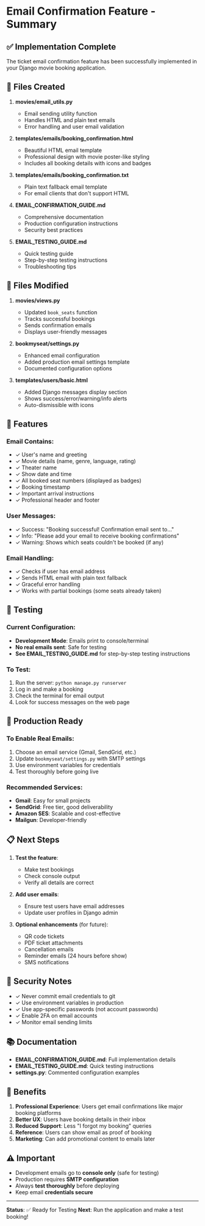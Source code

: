 # Email Confirmation Feature - Summary

## ✅ Implementation Complete

The ticket email confirmation feature has been successfully implemented in your Django movie booking application.

## 📁 Files Created

1. **movies/email_utils.py**
   - Email sending utility function
   - Handles HTML and plain text emails
   - Error handling and user email validation

2. **templates/emails/booking_confirmation.html**
   - Beautiful HTML email template
   - Professional design with movie poster-like styling
   - Includes all booking details with icons and badges

3. **templates/emails/booking_confirmation.txt**
   - Plain text fallback email template
   - For email clients that don't support HTML

4. **EMAIL_CONFIRMATION_GUIDE.md**
   - Comprehensive documentation
   - Production configuration instructions
   - Security best practices

5. **EMAIL_TESTING_GUIDE.md**
   - Quick testing guide
   - Step-by-step testing instructions
   - Troubleshooting tips

## 🔧 Files Modified

1. **movies/views.py**
   - Updated `book_seats` function
   - Tracks successful bookings
   - Sends confirmation emails
   - Displays user-friendly messages

2. **bookmyseat/settings.py**
   - Enhanced email configuration
   - Added production email settings template
   - Documented configuration options

3. **templates/users/basic.html**
   - Added Django messages display section
   - Shows success/error/warning/info alerts
   - Auto-dismissible with icons

## 🎯 Features

### Email Contains:
- ✓ User's name and greeting
- ✓ Movie details (name, genre, language, rating)
- ✓ Theater name
- ✓ Show date and time
- ✓ All booked seat numbers (displayed as badges)
- ✓ Booking timestamp
- ✓ Important arrival instructions
- ✓ Professional header and footer

### User Messages:
- ✓ Success: "Booking successful! Confirmation email sent to..."
- ✓ Info: "Please add your email to receive booking confirmations"
- ✓ Warning: Shows which seats couldn't be booked (if any)

### Email Handling:
- ✓ Checks if user has email address
- ✓ Sends HTML email with plain text fallback
- ✓ Graceful error handling
- ✓ Works with partial bookings (some seats already taken)

## 🧪 Testing

### Current Configuration:
- **Development Mode**: Emails print to console/terminal
- **No real emails sent**: Safe for testing
- **See EMAIL_TESTING_GUIDE.md** for step-by-step testing instructions

### To Test:
1. Run the server: `python manage.py runserver`
2. Log in and make a booking
3. Check the terminal for email output
4. Look for success messages on the web page

## 🚀 Production Ready

### To Enable Real Emails:
1. Choose an email service (Gmail, SendGrid, etc.)
2. Update `bookmyseat/settings.py` with SMTP settings
3. Use environment variables for credentials
4. Test thoroughly before going live

### Recommended Services:
- **Gmail**: Easy for small projects
- **SendGrid**: Free tier, good deliverability
- **Amazon SES**: Scalable and cost-effective
- **Mailgun**: Developer-friendly

## 📋 Next Steps

1. **Test the feature**:
   - Make test bookings
   - Check console output
   - Verify all details are correct

2. **Add user emails**:
   - Ensure test users have email addresses
   - Update user profiles in Django admin

3. **Optional enhancements** (for future):
   - QR code tickets
   - PDF ticket attachments
   - Cancellation emails
   - Reminder emails (24 hours before show)
   - SMS notifications

## 🔐 Security Notes

- ✓ Never commit email credentials to git
- ✓ Use environment variables in production
- ✓ Use app-specific passwords (not account passwords)
- ✓ Enable 2FA on email accounts
- ✓ Monitor email sending limits

## 📚 Documentation

- **EMAIL_CONFIRMATION_GUIDE.md**: Full implementation details
- **EMAIL_TESTING_GUIDE.md**: Quick testing instructions
- **settings.py**: Commented configuration examples

## 🎉 Benefits

1. **Professional Experience**: Users get email confirmations like major booking platforms
2. **Better UX**: Users have booking details in their inbox
3. **Reduced Support**: Less "I forgot my booking" queries
4. **Reference**: Users can show email as proof of booking
5. **Marketing**: Can add promotional content to emails later

## ⚠️ Important

- Development emails go to **console only** (safe for testing)
- Production requires **SMTP configuration**
- Always **test thoroughly** before deploying
- Keep email **credentials secure**

---

**Status**: ✅ Ready for Testing
**Next**: Run the application and make a test booking!

